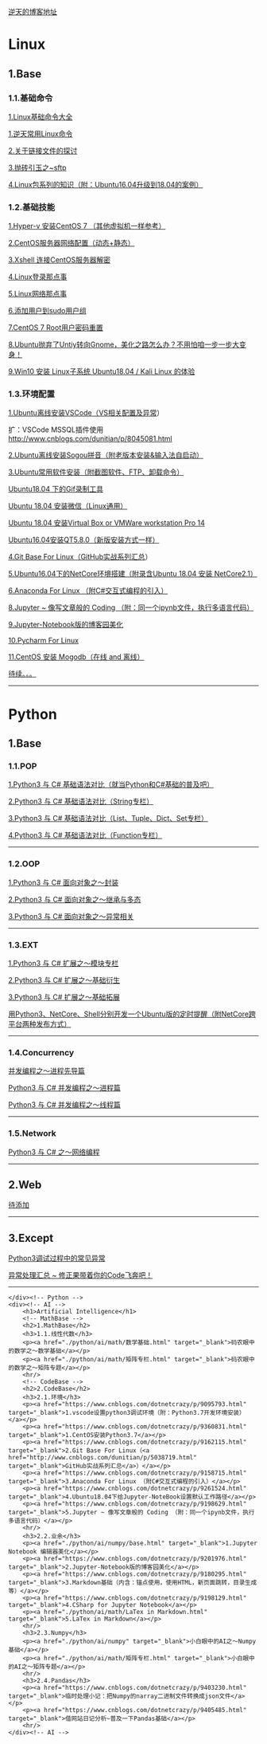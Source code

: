 <div class="table-responsive">
    <p><a href="https://www.cnblogs.com/dotnetcrazy">逆天的博客地址</a></p>
    <div><!-- Linux -->
        <h1>Linux</h1>
        <!-- Base -->
        <h2>1.Base</h2>
        <h3>1.1.基础命令</h3>
        <p><a href="./linux/base.html" target="_blank">1.Linux基础命令大全</a></p>
        <p><a href="./linux/index.html" target="_blank">1.逆天常用Linux命令</a></p>
        <p><a href="http://www.cnblogs.com/dunitian/p/8046389.html" target="_blank">2.关于链接文件的探讨</a></p>
        <p><a href="http://www.cnblogs.com/dunitian/p/8047726.html" target="_blank">3.抛砖引玉之~sftp</a></p>
        <p><a href="https://www.cnblogs.com/dunitian/p/9095641.html" target="_blank">4.Linux包系列的知识（附：Ubuntu16.04升级到18.04的案例） </a></p>
        <h3>1.2.基础技能</h3>
        <p><a href="http://www.cnblogs.com/dunitian/p/4976077.html" target="_blank">1.Hyper-v 安装CentOS 7 （其他虚拟机一样参考）</a></p>
        <p><a href="http://www.cnblogs.com/dunitian/p/4975830.html" target="_blank">2.CentOS服务器网络配置（动态+静态）</a></p>
        <p><a href="http://www.cnblogs.com/dunitian/p/4976146.html" target="_blank">3.Xshell 连接CentOS服务器解密</a></p>
        <p><a href="http://www.cnblogs.com/dunitian/p/6658273.html" target="_blank">4.Linux登录那点事</a></p>
        <p><a href="http://www.cnblogs.com/dunitian/p/6658578.html" target="_blank">5.Linux网络那点事</a></p>
        <p><a href="http://www.cnblogs.com/dunitian/p/6667683.html" target="_blank">6.添加用户到sudo用户组</a></p>
        <p><a href="http://www.cnblogs.com/dunitian/p/6658782.html" target="_blank">7.CentOS 7 Root用户密码重置</a></p>
        <p><a href="http://www.cnblogs.com/dunitian/p/6681832.html" target="_blank">8.Ubuntu抛弃了Untiy转向Gnome，美化之路怎么办？不用怕咱一步一步大变身！</a></p>
        <p><a href="https://www.cnblogs.com/dunitian/p/9159897.html" target="_blank">9.Win10 安装 Linux子系统 Ubuntu18.04 / Kali Linux 的体验</a></p>
        <h3>1.3.环境配置</h3>
        <p><a href="http://www.cnblogs.com/dunitian/p/6661644.html" target="_blank">1.Ubuntu离线安装VSCode（<a href="http://www.cnblogs.com/dunitian/p/4522988.html#vscode" target="_blank">VS相关配置及异常</a>）</a></p>
        <p>扩：VSCode MSSQL插件使用<a href="http://www.cnblogs.com/dunitian/p/8045081.html" target="_blank">http://www.cnblogs.com/dunitian/p/8045081.html</a></p>
        <p><a href="http://www.cnblogs.com/dunitian/p/6662374.html" target="_blank">2.Ubuntu离线安装Sogou拼音（附老版本安装&输入法自启动）</a></p>
        <p><a href="http://www.cnblogs.com/dunitian/p/6670560.html" target="_blank">3.Ubuntu常用软件安装（附截图软件、FTP、卸载命令）</a></p>
        <p><a href="http://www.cnblogs.com/dotnetcrazy/p/9336775.html" target="_blank">Ubuntu18.04 下的Gif录制工具</a></p>
        <p><a href="https://www.cnblogs.com/dunitian/p/9124806.html" target="_blank">Ubuntu 18.04 安装微信（Linux通用）</a></p>
        <p><a href="https://www.cnblogs.com/dunitian/p/9125432.html" target="_blank">Ubuntu 18.04 安装Virtual Box or VMWare workstation Pro 14</a></p>
        <p><a href="https://www.cnblogs.com/dotnetcrazy/p/6725945.html" target="_blank">Ubuntu16.04安装QT5.8.0（新版安装方式一样）</a></p>
        <p><a href="https://www.cnblogs.com/dotnetcrazy/p/9162115.html" target="_blank">4.Git Base For Linux（<a href="http://www.cnblogs.com/dunitian/p/5038719.html" target="_blank">GitHub实战系列汇总</a>）</a></p>
        <p><a href="http://www.cnblogs.com/dunitian/p/6745562.html" target="_blank">5.Ubuntu16.04下的NetCore环境搭建（附录含Ubuntu 18.04 安装 NetCore2.1）</a></p>
        <p><a href="https://www.cnblogs.com/dotnetcrazy/p/9158715.html" target="_blank">6.Anaconda For Linux （附C#交互式编程的引入）</a></p>
        <p><a href="https://www.cnblogs.com/dotnetcrazy/p/9198629.html" target="_blank">8.Jupyter ~ 像写文章般的 Coding （附：同一个ipynb文件，执行多语言代码）</a></p>
        <p><a href="https://www.cnblogs.com/dotnetcrazy/p/9201976.html" target="_blank">9.Jupyter-Notebook版的博客园美化</a></p>
        <p><a href="https://www.cnblogs.com/dotnetcrazy/p/9329483.html" target="_blank">10.Pycharm For Linux</a></p>
        <p><a href="http://www.cnblogs.com/dunitian/p/6274444.html" target="_blank">11.CentOS 安装 Mogodb（在线 and 离线）</a></p>
        <p><a href="#" target="_blank">待续。。。</a></p>
        <hr/>
    </div><!-- Linux -->
    <div><!-- Python -->
        <h1>Python</h1>
        <!-- Base -->
        <h2>1.Base</h2>
        <h3>1.1.POP</h3>
        <p><a href="./python/base/pop/1.base.html" target="_blank">1.Python3 与 C# 基础语法对比（就当Python和C#基础的普及吧）</a></p>
        <p><a href="./python/base/pop/2.str.html" target="_blank">2.Python3 与 C# 基础语法对比（String专栏）</a></p>
        <p><a href="./python/base/pop/3.list_tuple_dict_set.html" target="_blank">3.Python3 与 C# 基础语法对比（List、Tuple、Dict、Set专栏）</a></p>
        <p><a href="./python/base/pop/4.func.html" target="_blank">4.Python3 与 C# 基础语法对比（Function专栏）</a></p>
        <hr />
        <h3>1.2.OOP</h3>
        <p><a href="./python/base/oop/1.封装.html" target="_blank">1.Python3 与 C# 面向对象之～封装</a></p>
        <p><a href="./python/base/oop/2.继承与多态.html" target="_blank">2.Python3 与 C# 面向对象之～继承与多态</a></p>
        <p><a href="./python/base/oop/3.异常相关.html" target="_blank">3.Python3 与 C# 面向对象之～异常相关</a></p>
        <hr />
        <h3>1.3.EXT</h3>
        <p><a href="./python/base/module/模块专题.html" target="_blank">1.Python3 与 C# 扩展之～模块专栏</a></p>
        <p><a href="./python/base/ext/基础衍生.html" target="_blank">2.Python3 与 C# 扩展之～基础衍生</a></p>
        <p><a href="./python/base/ext/基础拓展.html" target="_blank">3.Python3 与 C# 扩展之～基础拓展</a></p>
        <p><a href="https://www.cnblogs.com/dotnetcrazy/p/9111200.html" target="_blank">用Python3、NetCore、Shell分别开发一个Ubuntu版的定时提醒（附NetCore跨平台两种发布方式）</a></p>
        <hr />
        <!-- Concurrency -->
        <h3>1.4.Concurrency</h3>
        <p><a href="https://www.cnblogs.com/dotnetcrazy/p/9363810.html" target="_blank">并发编程之～进程先导篇</a></p>
        <p><a href="./python/base/concurrency/2.并发编程-进程篇.html" target="_blank">Python3 与 C# 并发编程之～进程篇</a></p>
        <p><a href="./python/base/concurrency/3.并发编程-线程篇.html" target="_blank">Python3 与 C# 并发编程之～线程篇</a></p>
        <hr/>
        <!-- Network -->
        <h3>1.5.Network</h3>
        <p><a href="" target="_blank">Python3 与 C# 之～网络编程</a></p>
        <hr/>
        <!-- Web -->
        <h2>2.Web</h2>
        <p><a href="https://www.cnblogs.com/dotnetcrazy" target="_blank">待添加</a></p>
        <hr />
        <!-- Except -->
        <h2>3.Except</h2>
        <p><a href="https://www.cnblogs.com/dotnetcrazy/p/9192089.html" target="_blank">Python3调试过程中的常见异常</a></p>
        <p><a href="https://www.cnblogs.com/dunitian/p/4599258.html" target="_blank">异常处理汇总 ~ 修正果带着你的Code飞奔吧！</a></p>
        <hr/>
        
    </div><!-- Python -->
    <div><!-- AI -->
        <h1>Artificial Intelligence</h1>
        <!-- MathBase -->
        <h2>1.MathBase</h2>
        <h3>1.1.线性代数</h3>
        <p><a href="./python/ai/math/数学基础.html" target="_blank">码农眼中的数学之～数学基础</a></p>
        <p><a href="./python/ai/math/矩阵专栏.html" target="_blank">码农眼中的数学之～矩阵专题</a></p>
        <hr/>
        <!-- CodeBase -->
        <h2>2.CodeBase</h2>
        <h3>2.1.环境</h3>
        <p><a href="https://www.cnblogs.com/dotnetcrazy/p/9095793.html" target="_blank">1.vscode设置python3调试环境（附：Python3.7开发环境安装）</a></p>
        <p><a href="https://www.cnblogs.com/dotnetcrazy/p/9360831.html" target="_blank">1.CentOS安装Python3.7</a></p>
        <p><a href="https://www.cnblogs.com/dotnetcrazy/p/9162115.html" target="_blank">2.Git Base For Linux（<a href="http://www.cnblogs.com/dunitian/p/5038719.html" target="_blank">GitHub实战系列汇总</a>）</a></p>
        <p><a href="https://www.cnblogs.com/dotnetcrazy/p/9158715.html" target="_blank">3.Anaconda For Linux （附C#交互式编程的引入）</a></p>
        <p><a href="https://www.cnblogs.com/dotnetcrazy/p/9261524.html" target="_blank">4.Ubuntu18.04下给Jupyter-NoteBook设置默认工作路径</a></p>
        <p><a href="https://www.cnblogs.com/dotnetcrazy/p/9198629.html" target="_blank">5.Jupyter ~ 像写文章般的 Coding （附：同一个ipynb文件，执行多语言代码）</a></p>
        <hr/>
        <h3>2.2.业余</h3>
        <p><a href="./python/ai/numpy/base.html" target="_blank">1.Jupyter Notebook 编辑器美化</a></p>
        <p><a href="https://www.cnblogs.com/dotnetcrazy/p/9201976.html" target="_blank">2.Jupyter-Notebook版的博客园美化</a></p>
        <p><a href="https://www.cnblogs.com/dotnetcrazy/p/9180295.html" target="_blank">3.Markdown基础（内含：锚点使用，使用HTML，新页面跳转，目录生成等）</a></p>
        <p><a href="https://www.cnblogs.com/dotnetcrazy/p/9198129.html" target="_blank">4.CSharp for Jupyter Notebook</a></p>
        <p><a href="./python/ai/math/LaTex in Markdown.html" target="_blank">5.LaTex in Markdown</a></p>
        <hr/>
        <h3>2.3.Numpy</h3>
        <p><a href="./python/ai/numpy" target="_blank">小白眼中的AI之～Numpy基础</a></p>
        <p><a href="./python/ai/math/矩阵专栏.html" target="_blank">小白眼中的AI之～矩阵专题</a></p>
        <hr/>
        <h3>2.4.Pandas</h3>
        <p><a href="https://www.cnblogs.com/dotnetcrazy/p/9403230.html" target="_blank">临时处理小记：把Numpy的narray二进制文件转换成json文件</a></p>
        <p><a href="https://www.cnblogs.com/dotnetcrazy/p/9405485.html" target="_blank">借网站日记分析~普及一下Pandas基础</a></p>
        <hr/>
    </div><!-- AI -->
</div>
